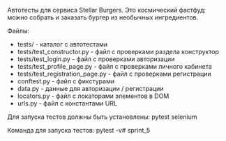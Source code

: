 Автотесты для сервиса Stellar Burgers. Это космический фастфуд: можно собрать и заказать бургер из необычных ингредиентов.

Файлы:
- tests/ - каталог с автотестами
- tests/test_constructor.py - файл с проверками раздела конструктор
- tests/test_login.py - файл с проверками авторизации
- tests/test_profile_page.py - файл с проверками личного кабинета
- tests/test_registration_page.py - файл с проверками регистрации
- conftest.py - файл с фикстурами
- data.py - данные для авторизации / регистрации
- locators.py - файл с локаторами элементов в DOM
- urls.py - файл с константами URL

Для запуска тестов должны быть установлены:
pytest selenium

Команда для запуска тестов:
pytest -v#   s p r i n t _ 5  
 